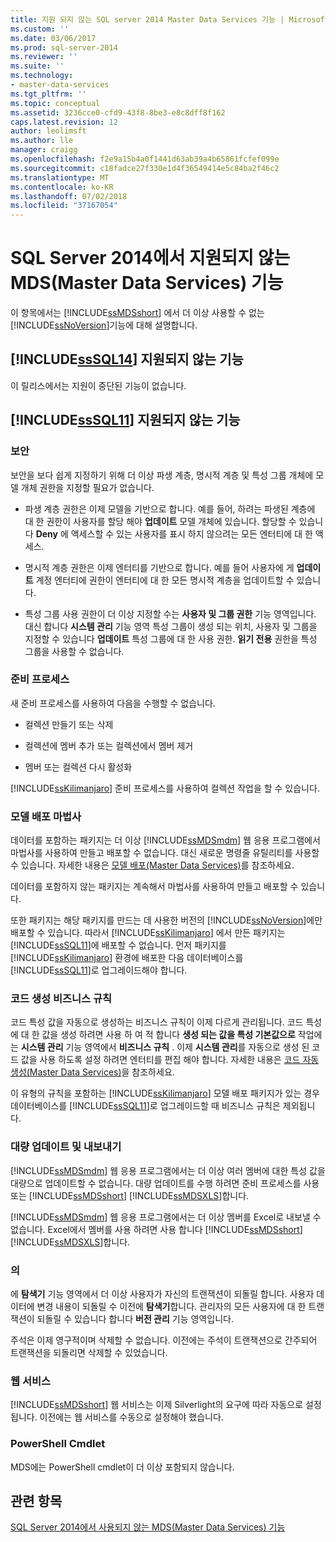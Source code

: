 ```yaml
---
title: 지원 되지 않는 SQL server 2014 Master Data Services 기능 | Microsoft Docs
ms.custom: ''
ms.date: 03/06/2017
ms.prod: sql-server-2014
ms.reviewer: ''
ms.suite: ''
ms.technology:
- master-data-services
ms.tgt_pltfrm: ''
ms.topic: conceptual
ms.assetid: 3236cce0-cfd9-43f8-8be3-e8c8dff8f162
caps.latest.revision: 12
author: leolimsft
ms.author: lle
manager: craigg
ms.openlocfilehash: f2e9a15b4a0f1441d63ab39a4b65861fcfef099e
ms.sourcegitcommit: c18fadce27f330e1d4f36549414e5c84ba2f46c2
ms.translationtype: MT
ms.contentlocale: ko-KR
ms.lasthandoff: 07/02/2018
ms.locfileid: "37167054"
---
```

# <a name="discontinued-master-data-services-features-in-sql-server-2014"></a>SQL Server 2014에서 지원되지 않는 MDS(Master Data Services) 기능
  이 항목에서는 [!INCLUDE[ssMDSshort](../includes/ssmdsshort-md.md)] 에서 더 이상 사용할 수 없는 [!INCLUDE[ssNoVersion](../includes/ssnoversion-md.md)]기능에 대해 설명합니다.  
  
## <a name="includesssql14includessssql14-mdmd-discontinued-features"></a>[!INCLUDE[ssSQL14](../includes/sssql14-md.md)] 지원되지 않는 기능  
 이 릴리스에서는 지원이 중단된 기능이 없습니다.  
  
## <a name="includesssql11includessssql11-mdmd-discontinued-features"></a>[!INCLUDE[ssSQL11](../includes/sssql11-md.md)] 지원되지 않는 기능  
  
### <a name="security"></a>보안  
 보안을 보다 쉽게 지정하기 위해 더 이상 파생 계층, 명시적 계층 및 특성 그룹 개체에 모델 개체 권한을 지정할 필요가 없습니다.  
  
-   파생 계층 권한은 이제 모델을 기반으로 합니다. 예를 들어, 하려는 파생된 계층에 대 한 권한이 사용자를 할당 해야 **업데이트** 모델 개체에 있습니다. 할당할 수 있습니다 **Deny** 에 액세스할 수 있는 사용자를 표시 하지 않으려는 모든 엔터티에 대 한 액세스.  
  
-   명시적 계층 권한은 이제 엔터티를 기반으로 합니다. 예를 들어 사용자에 게 **업데이트** 계정 엔터티에 권한이 엔터티에 대 한 모든 명시적 계층을 업데이트할 수 있습니다.  
  
-   특성 그룹 사용 권한이 더 이상 지정할 수는 **사용자 및 그룹 권한** 기능 영역입니다. 대신 합니다 **시스템 관리** 기능 영역 특성 그룹이 생성 되는 위치, 사용자 및 그룹을 지정할 수 있습니다 **업데이트** 특성 그룹에 대 한 사용 권한. **읽기 전용** 권한을 특성 그룹을 사용할 수 없습니다.  
  
### <a name="staging-process"></a>준비 프로세스  
 새 준비 프로세스를 사용하여 다음을 수행할 수 없습니다.  
  
-   컬렉션 만들기 또는 삭제  
  
-   컬렉션에 멤버 추가 또는 컬렉션에서 멤버 제거  
  
-   멤버 또는 컬렉션 다시 활성화  
  
 [!INCLUDE[ssKilimanjaro](../includes/sskilimanjaro-md.md)] 준비 프로세스를 사용하여 컬렉션 작업을 할 수 있습니다.  
  
### <a name="model-deployment-wizard"></a>모델 배포 마법사  
 데이터를 포함하는 패키지는 더 이상 [!INCLUDE[ssMDSmdm](../includes/ssmdsmdm-md.md)] 웹 응용 프로그램에서 마법사를 사용하여 만들고 배포할 수 없습니다. 대신 새로운 명령줄 유틸리티를 사용할 수 있습니다. 자세한 내용은 [모델 배포&#40;Master Data Services&#41;](deploying-models-master-data-services.md)를 참조하세요.  
  
 데이터를 포함하지 않는 패키지는 계속해서 마법사를 사용하여 만들고 배포할 수 있습니다.  
  
 또한 패키지는 해당 패키지를 만드는 데 사용한 버전의 [!INCLUDE[ssNoVersion](../includes/ssnoversion-md.md)]에만 배포할 수 있습니다. 따라서 [!INCLUDE[ssKilimanjaro](../includes/sskilimanjaro-md.md)] 에서 만든 패키지는 [!INCLUDE[ssSQL11](../includes/sssql11-md.md)]에 배포할 수 없습니다. 먼저 패키지를 [!INCLUDE[ssKilimanjaro](../includes/sskilimanjaro-md.md)] 환경에 배포한 다음 데이터베이스를 [!INCLUDE[ssSQL11](../includes/sssql11-md.md)]로 업그레이드해야 합니다.  
  
### <a name="code-generation-business-rules"></a>코드 생성 비즈니스 규칙  
 코드 특성 값을 자동으로 생성하는 비즈니스 규칙이 이제 다르게 관리됩니다. 코드 특성에 대 한 값을 생성 하려면 사용 하 여 적 합니다 **생성 되는 값을 특성 기본값으로** 작업에는 **시스템 관리** 기능 영역에서 **비즈니스 규칙** . 이제 **시스템 관리**를 자동으로 생성 된 코드 값을 사용 하도록 설정 하려면 엔터티를 편집 해야 합니다. 자세한 내용은 [코드 자동 생성&#40;Master Data Services&#41;](automatic-code-creation-master-data-services.md)을 참조하세요.  
  
 이 유형의 규칙을 포함하는 [!INCLUDE[ssKilimanjaro](../includes/sskilimanjaro-md.md)] 모델 배포 패키지가 있는 경우 데이터베이스를 [!INCLUDE[ssSQL11](../includes/sssql11-md.md)]로 업그레이드할 때 비즈니스 규칙은 제외됩니다.  
  
### <a name="bulk-updates-and-exporting"></a>대량 업데이트 및 내보내기  
 [!INCLUDE[ssMDSmdm](../includes/ssmdsmdm-md.md)] 웹 응용 프로그램에서는 더 이상 여러 멤버에 대한 특성 값을 대량으로 업데이트할 수 없습니다. 대량 업데이트를 수행 하려면 준비 프로세스를 사용 또는 [!INCLUDE[ssMDSshort](../includes/ssmdsshort-md.md)] [!INCLUDE[ssMDSXLS](../includes/ssmdsxls-md.md)]합니다.  
  
 [!INCLUDE[ssMDSmdm](../includes/ssmdsmdm-md.md)] 웹 응용 프로그램에서는 더 이상 멤버를 Excel로 내보낼 수 없습니다. Excel에서 멤버를 사용 하려면 사용 합니다 [!INCLUDE[ssMDSshort](../includes/ssmdsshort-md.md)] [!INCLUDE[ssMDSXLS](../includes/ssmdsxls-md.md)]합니다.  
  
### <a name="transactions"></a>의  
 에 **탐색기** 기능 영역에서 더 이상 사용자가 자신의 트랜잭션이 되돌릴 합니다. 사용자 데이터에 변경 내용이 되돌릴 수 이전에 **탐색기**합니다. 관리자의 모든 사용자에 대 한 트랜잭션이 되돌릴 수 있습니다 합니다 **버전 관리** 기능 영역입니다.  
  
 주석은 이제 영구적이며 삭제할 수 없습니다. 이전에는 주석이 트랜잭션으로 간주되어 트랜잭션을 되돌리면 삭제할 수 있었습니다.  
  
### <a name="web-service"></a>웹 서비스  
 [!INCLUDE[ssMDSshort](../includes/ssmdsshort-md.md)] 웹 서비스는 이제 Silverlight의 요구에 따라 자동으로 설정됩니다. 이전에는 웹 서비스를 수동으로 설정해야 했습니다.  
  
### <a name="powershell-cmdlets"></a>PowerShell Cmdlet  
 MDS에는 PowerShell cmdlet이 더 이상 포함되지 않습니다.  
  
## <a name="see-also"></a>관련 항목  
 [SQL Server 2014에서 사용되지 않는 MDS(Master Data Services) 기능](deprecated-master-data-services-features.md)  
  
  
